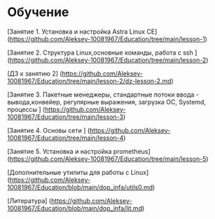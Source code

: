 # Обучение

[Занятие 1.  Установка и настройка Astra Linux CE] (https://github.com/Aleksey-10081967/Education/tree/main/lesson-1)

[Занятие 2. Структура Linux,основные команды, работа с ssh ] (https://github.com/Aleksey-10081967/Education/tree/main/lesson-2)

[ДЗ к занятию 2] (https://github.com/Aleksey-10081967/Education/tree/main/lesson-2/dz-lesson-2.md)

[Занятие 3. Пакетные менеджеры, стандартные потоки ввода - вывода,конвейер, регулярные выражения, загрузка ОС, Systemd, процессы  ] (https://github.com/Aleksey-10081967/Education/tree/main/lesson-3)

[Занятие 4. Основы сети  ] (https://github.com/Aleksey-10081967/Education/tree/main/lesson-4)

[Занятие 5. Установка и настройка prometheus] (https://github.com/Aleksey-10081967/Education/tree/main/lesson-5)

[Дополнительные утилиты для работы с Linux] (https://github.com/Aleksey-10081967/Education/blob/main/dop_infa/utils0.md)


[Литература] (https://github.com/Aleksey-10081967/Education/blob/main/dop_infa/lit.md)


